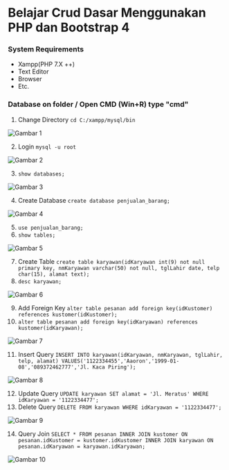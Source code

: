 # Belajar Crud Dasar Menggunakan PHP dan Bootstrap 4
### System Requirements
- Xampp(PHP 7.X ++)
- Text Editor
- Browser
- Etc.

### Database on folder / Open CMD (Win+R) type "cmd"
1. Change Directory ```cd C:/xampp/mysql/bin```

![Gambar 1](https://github.com/mannnrachman/belajar-crud-dasar-boostrap/blob/master/database/Screenshot_1.png)


2. Login ```mysql -u root```

![Gambar 2](https://github.com/mannnrachman/belajar-crud-dasar-boostrap/blob/master/database/Screenshot_2.png)


3. ```show databases; ```

![Gambar 3](https://github.com/mannnrachman/belajar-crud-dasar-boostrap/blob/master/database/Screenshot_3.png)


4. Create Database ```create database penjualan_barang;```

![Gambar 4](https://github.com/mannnrachman/belajar-crud-dasar-boostrap/blob/master/database/Screenshot_4.png)


5. ```use penjualan_barang;```
6. ```show tables;```

![Gambar 5](https://github.com/mannnrachman/belajar-crud-dasar-boostrap/blob/master/database/Screenshot_5.png)


7. Create Table ```create table karyawan(idKaryawan int(9) not null primary key, nmKaryawan varchar(50) not null, tglLahir date, telp char(15), alamat text);```
8. ```desc karyawan;```

![Gambar 6](https://github.com/mannnrachman/belajar-crud-dasar-boostrap/blob/master/database/Screenshot_6.png)


9. Add Foreign Key ```alter table pesanan add foreign key(idKustomer) references kustomer(idKustomer);```
10.  ```alter table pesanan add foreign key(idKaryawan) references kustomer(idKaryawan);```

![Gambar 7](https://github.com/mannnrachman/belajar-crud-dasar-boostrap/blob/master/database/Screenshot_14.png)


11. Insert Query ```INSERT INTO karyawan(idKaryawan, nmKaryawan, tglLahir, telp, alamat) VALUES('1122334455','Aaoron','1999-01-08','089372462777','Jl. Kaca Piring');```

![Gambar 8](https://github.com/mannnrachman/belajar-crud-dasar-boostrap/blob/master/database/Screenshot_9.png)


12.  Update Query ```UPDATE karyawan SET alamat = 'Jl. Meratus' WHERE idKaryawan = '1122334477';```
13. Delete Query ```DELETE FROM karyawan WHERE idKaryawan = '1122334477';```

![Gambar 9](https://github.com/mannnrachman/belajar-crud-dasar-boostrap/blob/master/database/Screenshot_11.png)


14. Query Join ```SELECT * FROM pesanan INNER JOIN kustomer ON pesanan.idKustomer = kustomer.idKustomer INNER JOIN karyawan ON pesanan.idKaryawan = karyawan.idKaryawan;```

![Gambar 10](https://github.com/mannnrachman/belajar-crud-dasar-boostrap/blob/master/database/Screenshot_13.png)